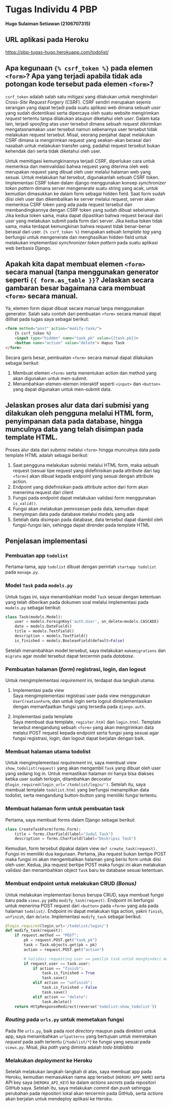 # Tugas Individu 4 PBP
**Hugo Sulaiman Setiawan (2106707315)**

## URL aplikasi pada Heroku
https://pbp-tugas-hugo.herokuapp.com/todolist/

## Apa kegunaan `{% csrf_token %}` pada elemen `<form>`? Apa yang terjadi apabila tidak ada potongan kode tersebut pada elemen `<form>`?
`csrf_token` adalah salah satu mitigasi yang dilakukan untuk menghindari *Cross-Site Request Forgery* (CSRF). CSRF sendiri merupakan sejenis serangan yang dapat terjadi pada suatu aplikasi web dimana sebuah *user* yang sudah diotentikasi serta dipercaya oleh suatu website mengirimkan *request* tertentu tanpa dilakukan ataupun diketahui oleh *user*. Dalam kata lain, terjadi *spoofing* atas *user* tersebut dimana sebuah request dikirimkan mengatasnamakan user tersebut namun sebenarnya user tersebut tidak melakukan request tersebut. Misal, seorang penjahat dapat melakukan CSRF dimana ia mengirimkan request yang seakan-akan berasal dari nasabah untuk melakukan transfer uang, padahal request tersebut bukan kehendak dari serta tidak diketahui oleh user. 

Untuk memitigasi kemungkinannya terjadi CSRF, diperlukan cara untuk memeriksa dan memvalidasi bahwa request yang diterima oleh web merupakan request yang dibuat oleh user melalui halaman web yang sesuai. Untuk melakukan hal tersebut, digunakanlah sebuah CSRF token. Implementasi CSRF token dalam django menggunakan konsep *synchronizer token pattern* dimana server mengenerate suatu string yang acak, untuk kemudian dimasukkan ke dalam form sebagai hidden field. Saat form sudah diisi oleh user dan dikembalikan ke server melalui request, server akan memeriksa CSRF token yang ada pada request tersebut dan membandingkannya dengan CSRF token yang sudah dibuat sebelumnya. Jika kedua token sama, maka dapat dipastikan bahwa request berasal dari user yang melakukan submit pada form dari server. Jika kedua token tidak sama, maka terdapat kemungkinan bahwa request tidak benar-benar berasal dari user. `{% csrf_token %}` merupakan sebuah *template tag* yang berfungsi untuk mengenerate dan menghasilkan hidden field untuk melakukan implementasi *synchronizer token pattern* pada suatu aplikasi web berbasis Django.

## Apakah kita dapat membuat elemen `<form>` secara manual (tanpa menggunakan generator seperti `{{ form.as_table }}`? Jelaskan secara gambaran besar bagaimana cara membuat `<form>` secara manual.
Ya, elemen form dapat dibuat secara manual tanpa menggunakan generator. Salah satu contoh dari pembuatan `<form>` secara manual dapat dilihat pada tugas saya sebagai berikut:
```html
<form method="post" action="modify-task/">
    {% csrf_token %}
    <input type="hidden" name="task_pk" value={{task.pk}}>
    <button name="action" value="delete"> Hapus Task
</form>
```
Secara garis besar, pembuatan `<form>` secara manual dapat dilakukan sebagai berikut:
1. Membuat elemen `<form>` serta menentukan action dan method yang akan digunakan untuk men-submit.
2. Menambahkan elemen-elemen interaktif seperti `<input>` dan `<button>` yang dapat digunakan untuk men-submit data.

## Jelaskan proses alur data dari submisi yang dilakukan oleh pengguna melalui HTML form, penyimpanan data pada database, hingga munculnya data yang telah disimpan pada template HTML.
Proses alur data dari submisi melalui `<form>` hingga munculnya data pada template HTML adalah sebagai berikut:
1. Saat pengguna melakukan submisi melalui HTML form, maka sebuah request (sesuai tipe request yang didefinisikan pada attribute dari tag `<form>`) akan dibuat kepada endpoint yang sesuai dengan attribute action.
2. Endpoint yang didefinisikan pada attribute action dari form akan menerima request dari client
3. Fungsi pada endpoint dapat melakukan validasi form menggunakan `is_valid()`.
4. Fungsi akan melakukan pemrosesan pada data, kemudian dapat menyimpan data pada database melalui models yang ada
5. Setelah data disimpan pada database, data tersebut dapat diambil oleh fungsi-fungsi lain, sehingga dapat dirender pada template HTML 

## Penjelasan implementasi
### Pembuatan app `todolist`
Pertama-tama, app `todolist` dibuat dengan perintah `startapp todolist` pada `manage.py`.
### Model `Task` pada ```models.py```
Untuk tugas ini, saya menambahkan model `Task` sesuai dengan ketentuan yang telah diberikan pada dokumen soal melalui implementasi pada `models.py` sebagai berikut:
```python
class Task(models.Model):
    user = models.ForeignKey('auth.User', on_delete=models.CASCADE)
    date = models.DateField()
    title = models.TextField()
    description = models.TextField()
    is_finished = models.BooleanField(default=False)
```
Setelah menambahkan model tersebut, saya melakukan `makemigrations` dan `migrate` agar model tersebut dapat tercermin pada *database*.

### Pembuatan halaman (*form*) registrasi, login, dan logout
Untuk mengimplementasi *requirement* ini, terdapat dua langkah utama:
1. Implementasi pada view <br> 
Saya mengimplementasi registrasi user pada view menggunakan `UserCreationForm`, dan untuk login serta logout diimplementasikan dengan memanfaatkan fungsi yang tersedia pada `django.auth`. 

2. Implementasi pada template <br>
Saya membuat dua template, `register.html` dan `login.html`. Template tersebut mengandung sebuah `<form>` yang akan mengirimkan data melalui POST request kepada endpoint serta fungsi yang sesuai agar fungsi registrasi, login, dan logout dapat berjalan dengan baik.

### Membuat halaman utama todolist
Untuk mengimplementasi *requirement* ini, saya membuat view `show_todolist(request)` yang akan mengambil `Task` yang dibuat oleh user yang sedang log in. Untuk memastikan halaman ini hanya bisa diakses ketika user sudah terlogin, ditambahkan decorator `@login_required(login_url='/todolist/login/')`. Setelah itu, saya membuat template `todolist.html` yang berfungsi menampilkan data todolist, serta mengandung button-button yang memiliki fungsi tertentu.

### Membuat halaman form untuk pembuatan task
Pertama, saya membuat forms dalam Django sebagai berikut:
```python
class CreateTaskForm(forms.Form):
    title = forms.CharField(label="Judul Task")
    description = forms.CharField(label="Deskripsi Task")
```
Kemudian, form tersebut dipakai dalam view `def create_task(request)`. Fungsi ini memiliki dua kegunaan. Pertama, jika request bukan bertipe POST maka fungsi ini akan mengembalikan halaman yang berisi form untuk diisi oleh user. Kedua, jika request bertipe POST maka fungsi ini akan melakukan validasi dan menambahkan object `Task` baru ke database sesuai ketentuan.

### Membuat endpoint untuk melakukan CRUD *(Bonus)*
Untuk melakukan implementasi bonus berupa CRUD, saya membuat fungsi baru pada `views.py` yaitu `modify_task(request)`. Endpoint ini berfungsi untuk menerima POST request dari `<button>` pada `<form>` yang ada pada halaman `todolist/`. Endpoint ini dapat melakukan tiga action, yakni `finish`, `unfinish`, dan `delete`. Implementasi `modify_task` sebagai berikut:
```python
@login_required(login_url='/todolist/login/')
def modify_task(request):
    if request.method == "POST":
        pk = request.POST.get("task_pk")
        task = Task.objects.get(pk = pk)
        action = request.POST.get("action")

        # Validasi requesting user == pemilik task untuk menghindari modifikasi oleh user lain
        if request.user == task.user:
            if action == "finish":
                task.is_finished = True
                task.save()
            elif action == "unfinish":
                task.is_finished = False
                task.save()
            elif action == "delete":
                task.delete()
    return HttpResponseRedirect(reverse('todolist:show_todolist'))
``` 

### *Routing* pada ```urls.py``` untuk memetakan fungsi
Pada file `urls.py`, baik pada *root directory* maupun pada direktori untuk app, saya menambahkan ```urlpatterns``` yang bertujuan untuk memetakan *request* pada path tertentu (```/todolist/*```) ke fungsi yang sesuai pada ```views.py```. Misal, jika *path* yang diminta adalah *todo blablabla*

### Melakukan *deployment* ke Heroku
Setelah melakukan langkah-langkah di atas, saya membuat app pada Heroku, kemudian memasukkan nama app tersebut (```HEROKU_APP_NAME```) serta API key saya (```HEROKU_API_KEY```) ke dalam *actions secrets* pada repositori GitHub saya. Setelah itu, saya melakukan *commit* dan *push* sehingga perubahan pada repositori lokal akan tercermin pada GitHub, serta *actions* akan berjalan untuk mendeploy aplikasi ke Heroku.